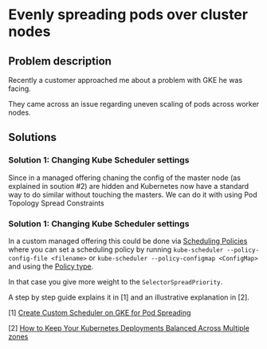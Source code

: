 # Evenly spreading pods over cluster nodes

## Problem description
Recently a customer approached me about a problem with GKE he was facing.

They came across an issue regarding uneven scaling of pods across worker nodes. 

## Solutions

### Solution 1: Changing Kube Scheduler settings

Since in a managed offering chaning the config of the master node (as explained in soution #2) are hidden and Kubernetes now have a standard way to do similar without touching the masters. We can do it with using Pod Topology Spread Constraints

### Solution 1: Changing Kube Scheduler settings

In a custom managed offering this could be done via [Scheduling Policies](https://kubernetes.io/docs/reference/scheduling/policies/) where you can set a scheduling policy by running `kube-scheduler --policy-config-file <filename>` or `kube-scheduler --policy-configmap <ConfigMap>` and using the [Policy type](https://kubernetes.io/docs/reference/config-api/kube-scheduler-policy-config.v1/).

In that case you give more weight to the `SelectorSpreadPriority`.

A step by step guide explains it in [1] and an illustrative explanation in [2].

[1] [Create Custom Scheduler on GKE for Pod Spreading](https://blog.searce.com/create-custom-scheduler-on-gke-for-pod-spreading-a23c1641a840)

[2] [How to Keep Your Kubernetes Deployments Balanced Across Multiple zones](https://medium.com/expedia-group-tech/how-to-keep-your-kubernetes-deployments-balanced-across-multiple-zones-dfe719847b41)